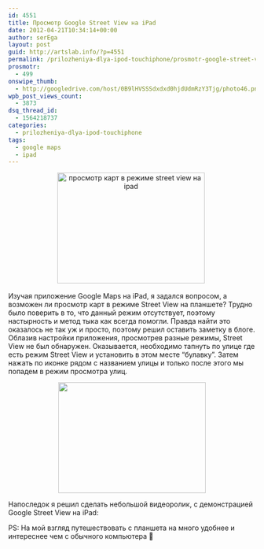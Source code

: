 ```yaml
---
id: 4551
title: Просмотр Google Street View на iPad
date: 2012-04-21T10:34:14+00:00
author: serEga
layout: post
guid: http://artslab.info/?p=4551
permalink: /prilozheniya-dlya-ipod-touchiphone/prosmotr-google-street-view-na-ipad/
prosmotr:
  - 499
onswipe_thumb:
  - http://googledrive.com/host/0B9lHVSSSdxdxd0hjdUdmRzY3Tjg/photo46.png
wpb_post_views_count:
  - 3873
dsq_thread_id:
  - 1564218737
categories:
  - prilozheniya-dlya-ipod-touchiphone
tags:
  - google maps
  - ipad
---
```

<center>
  <a href="http://googledrive.com/host/0B9lHVSSSdxdxd0hjdUdmRzY3Tjg/photo45.png"><img src="http://googledrive.com/host/0B9lHVSSSdxdxd0hjdUdmRzY3Tjg/photo45-300x225.png" alt="просмотр карт в режиме street view на ipad" title="google_street_view_with_ipadapp" width="300" height="225" class="aligncenter size-medium wp-image-4552" srcset="http://googledrive.com/host/0B9lHVSSSdxdxd0hjdUdmRzY3Tjg/photo45-300x225.png 300w, http://googledrive.com/host/0B9lHVSSSdxdxd0hjdUdmRzY3Tjg/photo45.png 1024w" sizes="(max-width: 300px) 100vw, 300px" /></a>&nbsp;
</center>

Изучая приложение Google Maps на iPad, я задался вопросом, а возможен ли просмотр карт в режиме Street View на планшете? Трудно было поверить в то, что данный режим отсутствует, поэтому настырность и метод тыка как всегда помогли. Правда найти это оказалось не так уж и просто, поэтому решил оставить заметку в блоге. Облазив настройки приложения, просмотрев разные режимы, Street View не был обнаружен. Оказывается, необходимо тапнуть по улице где есть режим Street View и установить в этом месте &#8220;булавку&#8221;. Затем нажать по иконке рядом с названием улицы и только после этого мы попадем в режим просмотра улиц.

<center>
  <a href="http://googledrive.com/host/0B9lHVSSSdxdxd0hjdUdmRzY3Tjg/photo46.png"><img src="http://googledrive.com/host/0B9lHVSSSdxdxd0hjdUdmRzY3Tjg/photo46-300x225.png" alt="" title="street_view_na_ipad" width="300" height="225" class="aligncenter size-medium wp-image-4553" srcset="http://googledrive.com/host/0B9lHVSSSdxdxd0hjdUdmRzY3Tjg/photo46-300x225.png 300w, http://googledrive.com/host/0B9lHVSSSdxdxd0hjdUdmRzY3Tjg/photo46.png 1024w" sizes="(max-width: 300px) 100vw, 300px" /></a>
</center>

Напоследок я решил сделать небольшой видеоролик, с демонстрацией Google Street View на iPad:

<center>
</center>

PS: На мой взгляд путешествовать с планшета на много удобнее и интереснее чем с обычного компьютера 🙂